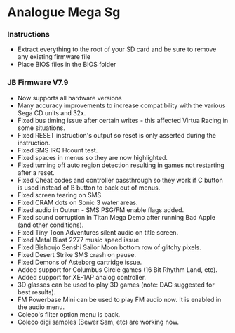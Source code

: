 # Analogue Mega Sg
### Instructions
- Extract everything to the root of your SD card and be sure to remove any existing firmware file
- Place BIOS files in the BIOS folder
###  JB Firmware V7.9
- Now supports all hardware versions
- Many accuracy improvements to increase compatibility with the various Sega CD units and 32x.
- Fixed bus timing issue after certain writes - this affected Virtua Racing in some situations.
- Fixed RESET instruction's output so reset is only asserted during the instruction.
- Fixed SMS IRQ Hcount test.
- Fixed spaces in menus so they are now highlighted.
- Fixed turning off auto region detection resulting in games not restarting after a reset.
- Fixed Cheat codes and controller passthrough so they work if C button is used instead of B button to back out of menus.
- Fixed screen tearing on SMS.
- Fixed CRAM dots on Sonic 3 water areas.
- Fixed audio in Outrun - SMS PSG/FM enable flags added.
- Fixed sound corruption in Titan Mega Demo after running Bad Apple (and other conditions).
- Fixed Tiny Toon Adventures silent audio on title screen.
- Fixed Metal Blast 2277 music speed issue.
- Fixed Bishoujo Senshi Sailor Moon bottom row of glitchy pixels.
- Fixed Desert Strike SMS crash on pause.
- Fixed Demons of Asteborg cartridge issue.
- Added support for Columbus Circle games (16 Bit Rhythm Land, etc).
- Added support for XE-1AP analog controller.
- 3D glasses can be used to play 3D games (note: DAC suggested for best results).
- FM Powerbase Mini can be used to play FM audio now.  It is enabled in the audio menu.
- Coleco's filter option menu is back.
- Coleco digi samples (Sewer Sam, etc) are working now.
